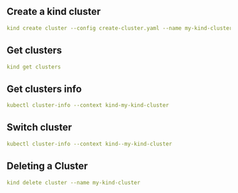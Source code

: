 ## Create a kind cluster
```yaml
kind create cluster --config create-cluster.yaml --name my-kind-cluster
```
## Get clusters
```yaml
kind get clusters
```
## Get clusters info
```yaml
kubectl cluster-info --context kind-my-kind-cluster
```
## Switch cluster
```yaml
kubectl cluster-info --context kind--my-kind-cluster
```
## Deleting a Cluster
```yaml
kind delete cluster --name my-kind-cluster
```
